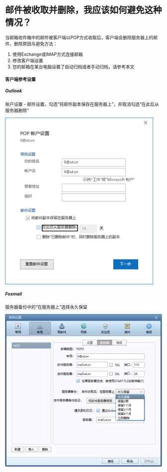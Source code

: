 # 邮件被收取并删除，我应该如何避免这种情况？

当邮箱收件箱中的邮件被客户端以POP方式收取后，客户端会删除服务器上的邮件，删除原因与避免方法：

1. 使用Exchange或IMAP方式连接邮箱
2. 修改客户端设置
3. 您的邮箱在某台电脑设置了自动归档或者手动归档，请参考本文

#### **客户端参考设置**

##### Outlook

账户设置 - 邮件设置，勾选“将邮件副本保存在服务器上”，并取消勾选“在此后从服务器删除”

![](assets/20220901_092437_image.png)

##### Foxmail

服务器备份中的“在服务器上”选择永久保留

![](assets/20220901_092340_image.png)
